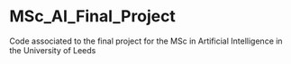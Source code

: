 # MSc_AI_Final_Project
Code associated to the final project for the MSc in Artificial Intelligence in the University of Leeds
